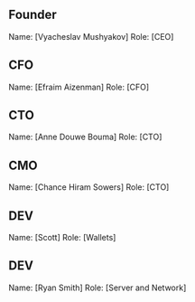 ## Founder

Name: [Vyacheslav Mushyakov]
Role: [CEO]

## CFO

Name: [Efraim Aizenman]
Role: [CFO]

## CTO

Name: [Anne Douwe Bouma]
Role: [CTO]

## CMO

Name: [Chance Hiram Sowers]
Role: [CTO]

## DEV

Name: [Scott]
Role: [Wallets]

## DEV

Name: [Ryan Smith]
Role: [Server and Network]
